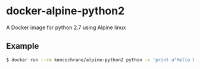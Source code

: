 # docker-alpine-python2
A Docker image for python 2.7 using Alpine linux

Example
-------

```bash
$ docker run --rm kencochrane/alpine-python2 python -c 'print u"Hello World!"'
```
